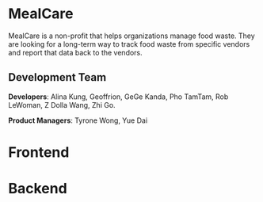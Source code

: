# MealCare
MealCare is a non-profit that helps organizations manage food waste. They are looking for a long-term way to track food waste from specific vendors and report that data back to the vendors.

## Development Team

**Developers**: Alina Kung, Geoffrion, GeGe Kanda, Pho TamTam, Rob LeWoman, Z Dolla Wang, Zhi Go.

**Product Managers**: Tyrone Wong, Yue Dai

# Frontend

# Backend
